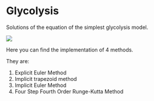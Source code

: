 # Glycolysis
Solutions of the equation of the simplest glycolysis model.

![](//placehold.it/150x100)

Here you can find the implementation of 4 methods.

They are:
  1. Explicit Euler Method
  2. Implicit trapezoid method
  3. Implicit Euler Method
  4. Four Step Fourth Order Runge-Kutta Method
